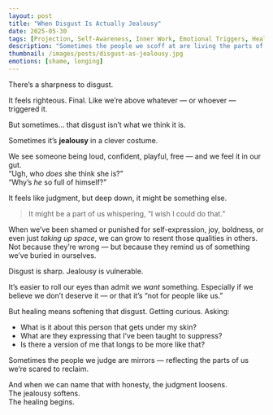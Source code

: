 ```yaml
---
layout: post
title: "When Disgust Is Actually Jealousy"
date: 2025-05-30
tags: [Projection, Self-Awareness, Inner Work, Emotional Triggers, Healing]
description: "Sometimes the people we scoff at are living the parts of us we’ve disowned — and what looks like judgment may really be longing in disguise."
thumbnail: /images/posts/disgust-as-jealousy.jpg
emotions: [shame, longing]
---
```


There’s a sharpness to disgust.

It feels righteous. Final. Like we’re above whatever — or whoever — triggered it.

But sometimes… that disgust isn’t what we think it is.

Sometimes it’s **jealousy** in a clever costume.

We see someone being loud, confident, playful, free — and we feel it in our gut.  
“Ugh, who *does* she think she is?”  
“Why’s *he* so full of himself?”  

It feels like judgment, but deep down, it might be something else.

> It might be a part of us whispering, “I wish I could do that.”

When we’ve been shamed or punished for self-expression, joy, boldness, or even just *taking up space*, we can grow to resent those qualities in others. Not because they’re wrong — but because they remind us of something we’ve buried in ourselves.

Disgust is sharp. Jealousy is vulnerable.

It’s easier to roll our eyes than admit we *want* something. Especially if we believe we don’t deserve it — or that it’s “not for people like us.”

But healing means softening that disgust. Getting curious. Asking:

- What is it about this person that gets under my skin?  
- What are they expressing that I’ve been taught to suppress?  
- Is there a version of me that longs to be more like that?

Sometimes the people we judge are mirrors — reflecting the parts of us we’re scared to reclaim.

And when we can name that with honesty, the judgment loosens.  
The jealousy softens.  
The healing begins.
